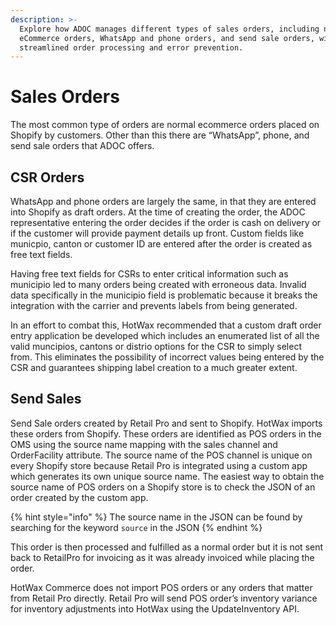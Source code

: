 ```yaml
---
description: >-
  Explore how ADOC manages different types of sales orders, including normal
  eCommerce orders, WhatsApp and phone orders, and send sale orders, with
  streamlined order processing and error prevention.
---
```


# Sales Orders

The most common type of orders are normal ecommerce orders placed on Shopify by customers. Other than this there are “WhatsApp”, phone, and send sale orders that ADOC offers.

## CSR Orders

WhatsApp and phone orders are largely the same, in that they are entered into Shopify as draft orders. At the time of creating the order, the ADOC representative entering the order decides if the order is cash on delivery or if the customer will provide payment details up front. Custom fields like municpio, canton or customer ID are entered after the order is created as free text fields.

Having free text fields for CSRs to enter critical information such as municipio led to many orders being created with erroneous data. Invalid data specifically in the municipio field is problematic because it breaks the integration with the carrier and prevents labels from being generated.

In an effort to combat this, HotWax recommended that a custom draft order entry application be developed which includes an enumerated list of all the valid muncipios, cantons or distrio options for the CSR to simply select from. This eliminates the possibility of incorrect values being entered by the CSR and guarantees shipping label creation to a much greater extent.

## Send Sales

Send Sale orders created by Retail Pro and sent to Shopify. HotWax imports these orders from Shopify. These orders are identified as POS orders in the OMS using the source name mapping with the sales channel and OrderFacility attribute. The source name of the POS channel is unique on every Shopify store because Retail Pro is integrated using a custom app which generates its own unique source name. The easiest way to obtain the source name of POS orders on a Shopify store is to check the JSON of an order created by the custom app.

{% hint style="info" %}
The source name in the JSON can be found by searching for the keyword `source` in the JSON
{% endhint %}

This order is then processed and fulfilled as a normal order but it is not sent back to RetailPro for invoicing as it was already invoiced while placing the order.

HotWax Commerce does not import POS orders or any orders that matter from Retail Pro directly. Retail Pro will send POS order’s inventory variance for inventory adjustments into HotWax using the UpdateInventory API.
